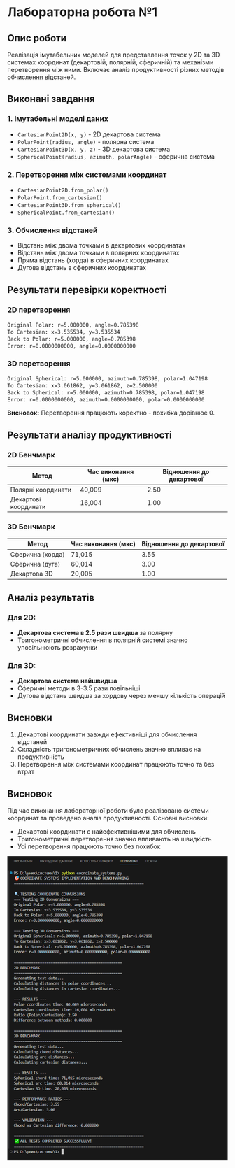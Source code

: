 # Лабораторна робота №1

## Опис роботи
Реалізація імутабельних моделей для представлення точок у 2D та 3D системах координат (декартовій, полярній, сферичній) та механізми перетворення між ними. Включає аналіз продуктивності різних методів обчислення відстаней.

## Виконані завдання

### 1. Імутабельні моделі даних
- `CartesianPoint2D(x, y)` - 2D декартова система
-  `PolarPoint(radius, angle)` - полярна система  
-  `CartesianPoint3D(x, y, z)` - 3D декартова система
-  `SphericalPoint(radius, azimuth, polarAngle)` - сферична система

### 2. Перетворення між системами координат
-  `CartesianPoint2D.from_polar()`
-  `PolarPoint.from_cartesian()`
-  `CartesianPoint3D.from_spherical()`
-  `SphericalPoint.from_cartesian()`

### 3. Обчислення відстаней
-  Відстань між двома точками в декартових координатах
-  Відстань між двома точками в полярних координатах
-  Пряма відстань (хорда) в сферичних координатах
-  Дугова відстань в сферичних координатах

## Результати перевірки коректності

### 2D перетворення
```
Original Polar: r=5.000000, angle=0.785398
To Cartesian: x=3.535534, y=3.535534
Back to Polar: r=5.000000, angle=0.785398
Error: r=0.0000000000, angle=0.0000000000
```

### 3D перетворення  
```
Original Spherical: r=5.000000, azimuth=0.785398, polar=1.047198
To Cartesian: x=3.061862, y=3.061862, z=2.500000
Back to Spherical: r=5.000000, azimuth=0.785398, polar=1.047198
Error: r=0.0000000000, azimuth=0.0000000000, polar=0.0000000000
```

**Висновок:** Перетворення працюють коректно - похибка дорівнює 0.

## Результати аналізу продуктивності

### 2D Бенчмарк
| Метод | Час виконання (мкс) | Відношення до декартової |
|-------|---------------------|--------------------------|
| Полярні координати | 40,009 | 2.50 |
| Декартові координати | 16,004 | 1.00 |

### 3D Бенчмарк
| Метод | Час виконання (мкс) | Відношення до декартової |
|-------|---------------------|--------------------------|
| Сферична (хорда) | 71,015 | 3.55 |
| Сферична (дуга) | 60,014 | 3.00 |
| Декартова 3D | 20,005 | 1.00 |

## Аналіз результатів

### Для 2D:
- **Декартова система в 2.5 рази швидша** за полярну
- Тригонометричні обчислення в полярній системі значно уповільнюють розрахунки

### Для 3D:
- **Декартова система найшвидша**
- Сферичні методи в 3-3.5 рази повільніші
- Дугова відстань швидша за хордову через меншу кількість операцій

## Висновки
1. Декартові координати завжди ефективніші для обчислення відстаней
2. Складність тригонометричних обчислень значно впливає на продуктивність
3. Перетворення між системами координат працюють точно та без втрат

## Висновок

Під час виконання лабораторної роботи було реалізовано системи координат та проведено аналіз продуктивності. Основні висновки:

- Декартові координати є найефективнішими для обчислень
- Тригонометричні перетворення значно впливають на швидкість
- Усі перетворення працюють точно без похибок

![Результати виконання програми](https://github.com/itassumi/coordinate_systems/raw/main/1/results.png)
